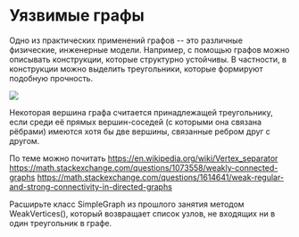 # Уязвимые графы

Одно из практических применений графов -- это различные физические, инженерные модели. Например, с помощью графов можно описывать конструкции, которые структурно устойчивы. В частности, в конструкции можно выделить треугольники, которые формируют подобную прочность.

![](https://skillsmart.ru/algo/15-121-cm/weakvs.png)

Некоторая вершина графа считается принадлежащей треугольнику, если среди её прямых вершин-соседей (с которыми она связана рёбрами) имеются хотя бы две вершины, связанные ребром друг с другом.

По теме можно почитать
https://en.wikipedia.org/wiki/Vertex_separator
https://math.stackexchange.com/questions/1073558/weakly-connected-graphs
https://math.stackexchange.com/questions/1614641/weak-regular-and-strong-connectivity-in-directed-graphs

Расширьте класс SimpleGraph из прошлого занятия методом WeakVertices(), который возвращает список узлов, не входящих ни в один треугольник в графе.



